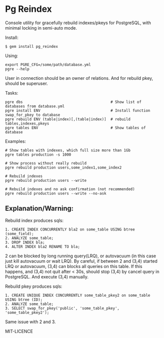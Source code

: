 Pg Reindex
==========

Console utility for gracefully rebuild indexes/pkeys for PostgreSQL, with minimal locking in semi-auto mode.

Install:

    $ gem install pg_reindex
  
Using:

    export PGRE_CFG=/some/path/database.yml 
    pgre --help

User in connection should be an owner of relations. And for rebuild pkey, should be superuser.

Tasks:

    pgre dbs                                        # Show list of databases from database.yml
    pgre install ENV                                # Install function swap_for_pkey to database
    pgre rebuild ENV (table|index)[,(table|index)]  # rebuild tables,indexes,pkeys
    pgre tables ENV                                 # Show tables of database

Examples:

    # Show tables with indexes, which full size more than 1Gb
    pgre tables production -s 1000

    # Show process without really rebuild
    pgre rebuild production users,some_index1,some_index2
  
    # Rebuild indexes 
    pgre rebuild production users --write
    
    # Rebuild indexes and no ask confirmation (not recommended)
    pgre rebuild production users --write --no-ask  


Explanation/Warning:
--------------------

Rebuild index produces sqls:
    
    1. CREATE INDEX CONCURRENTLY bla2 on some_table USING btree (some_field);
    2. ANALYZE some_table;
    3. DROP INDEX bla;
    4. ALTER INDEX bla2 RENAME TO bla; 
    
  2 can be blocked by long running query(LRQ), or autovacuum (in this case just kill autovacuum or wait LRQ).
  By careful, if between 2 and (3,4) started LRQ or autovacuum, (3,4) can blocks all queries on this table. If this happens, and (3,4) not quit after < 30s, should stop (3,4) by cancel query in PostgreSQL. And execute (3,4) manually.
  
  
Rebuild pkey produces sqls:
  
    1. CREATE UNIQUE INDEX CONCURRENTLY some_table_pkey2 on some_table USING btree (ID);
    2. ANALYZE some_table;
    3. SELECT swap_for_pkey('public', 'some_table_pkey', 'some_table_pkey2');

  Same issue with 2 and 3.



MIT-LICENCE
